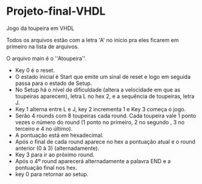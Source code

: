 # Projeto-final-VHDL
Jogo da toupeira em VHDL

Todos os arquivos estão com a letra 'A' no inicio pra eles ficarem em primeiro na lista de arquivos.

O arquivo main é o ''Atoupeira''.

- Key 0 é o reset.
- O estado inicial é Start que emite um sinal de reset e logo em seguida passa para o estado de Setup.
- No Setup há o nível de dificuldade (altera a velocidade em que as toupeiras aparecem), letra L no hex 2, e a sequência de toupeiras, letra J.
- Key 1 alterna entre L e J, key 2 incrementa 1 e Key 3 começa o jogo. 
- Serão 4 rounds com 8 toupeiras cada round. Cada toupeira vale 1 ponto vezes o número do round (1 ponto no primeiro, 2 no segundo , 3 no terceiro e 4 no último).
- A pontuação está em hexadecimal.
- Após o final de cada round aparece no hex a pontuação atual e o round anterior (0 à 3) (alternadamente).
- Key 3 para ir ao próximo round.
- Após o 4º round aparecerá alternadamente a palavra END e a pontuação final nos hex.
- key 0 para retornar ao setup.

